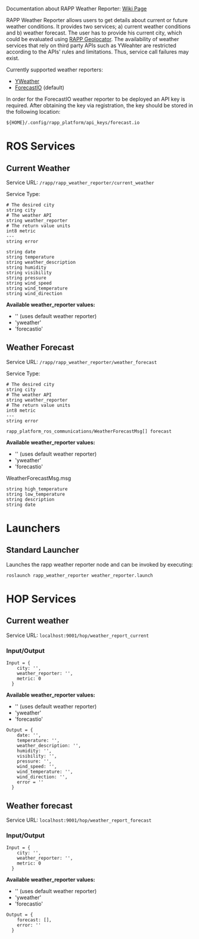 Documentation about RAPP Weather Reporter: [Wiki Page](https://github.com/rapp-project/rapp-platform/wiki/RAPP-Weather-Reporter)

RAPP Weather Reporter allows users to get details about current or future
weather conditions.
It provides two services; a) current weather conditions and b) weather
forecast.
The user has to provide his current city, which could be evaluated using
[RAPP Geolocator](https://github.com/rapp-project/rapp-platform/wiki/RAPP-Geolocator).
The availability of weather services that rely on third party APIs such
as YWeahter are restricted according to the APIs' rules and limitations.
Thus, service call failures may exist.

Currently supported weather reporters:
* [YWeather](https://pypi.python.org/pypi/yweather/)
* [ForecastIO](https://forecast.io) (default)

In order for the ForecastIO weather reporter to be deployed an API key is
required.
After obtaining the key via registration, the key should be stored in the
following location:
```
${HOME}/.config/rapp_platform/api_keys/forecast.io
```

# ROS Services

## Current Weather
Service URL: `/rapp/rapp_weather_reporter/current_weather`

Service Type:
```
# The desired city
string city
# The weather API
string weather_reporter
# The return value units
int8 metric
---
string error

string date
string temperature
string weather_description
string humidity
string visibility
string pressure
string wind_speed
string wind_temperature
string wind_direction
```
**Available weather_reporter values:**
* '' (uses default weather reporter)
* 'yweather'
* 'forecastio'


## Weather Forecast
Service URL: `/rapp/rapp_weather_reporter/weather_forecast`

Service Type:
```
# The desired city
string city
# The weather API
string weather_reporter
# The return value units
int8 metric
---
string error

rapp_platform_ros_communications/WeatherForecastMsg[] forecast
```

**Available weather_reporter values:**
* '' (uses default weather reporter)
* 'yweather'
* 'forecastio'

WeatherForecastMsg.msg

```
string high_temperature
string low_temperature
string description
string date
```

# Launchers

## Standard Launcher

Launches the rapp weather reporter node and can be invoked by executing:

`roslaunch rapp_weather_reporter weather_reporter.launch`

# HOP Services

## Current weather

Service URL: `localhost:9001/hop/weather_report_current`

### Input/Output
```
Input = {
    city: '',
    weather_reporter: '',
    metric: 0
  }
```

**Available weather_reporter values:**
* '' (uses default weather reporter)
* 'yweather'
* 'forecastio'

```
Output = {
    date: '',
    temperature: '',
    weather_description: '',
    humidity: '',
    visibility: '',
    pressure: '',
    wind_speed: '',
    wind_temperature: '',
    wind_direction: '',
    error = ''
  }
```

## Weather forecast

Service URL: `localhost:9001/hop/weather_report_forecast`

### Input/Output
```
Input = {
    city: '',
    weather_reporter: '',
    metric: 0
  }
```

**Available weather_reporter values:**
* '' (uses default weather reporter)
* 'yweather'
* 'forecastio'

```
Output = {
    forecast: [],
    error: ''
  }
```
